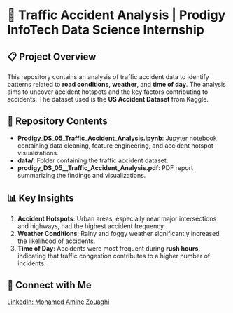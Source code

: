 # 🚦 Traffic Accident Analysis | Prodigy InfoTech Data Science Internship

## 📋 Project Overview
This repository contains an analysis of traffic accident data to identify patterns related to **road conditions**, **weather**, and **time of day**. The analysis aims to uncover accident hotspots and the key factors contributing to accidents. The dataset used is the **US Accident Dataset** from Kaggle.

## 📂 Repository Contents
- **Prodigy_DS_05_Traffic_Accident_Analysis.ipynb**: Jupyter notebook containing data cleaning, feature engineering, and accident hotspot visualizations.
- **data/**: Folder containing the traffic accident dataset.
- **prodigy_DS_05__Traffic_Accident_Analysis.pdf**: PDF report summarizing the findings and visualizations.

## 📊 Key Insights
1. **Accident Hotspots**: Urban areas, especially near major intersections and highways, had the highest accident frequency.
2. **Weather Conditions**: Rainy and foggy weather significantly increased the likelihood of accidents.
3. **Time of Day**: Accidents were most frequent during **rush hours**, indicating that traffic congestion contributes to a higher number of incidents.

## 🤝 Connect with Me
[LinkedIn: Mohamed Amine Zouaghi](https://www.linkedin.com/in/mohamed-amine-zouaghi-500210225/)
